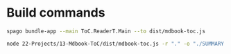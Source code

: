 # Build commands

```bash
spago bundle-app --main ToC.ReaderT.Main --to dist/mdbook-toc.js
```

```bash
node 22-Projects/13-Mdbook-ToC/dist/mdbook-toc.js -r "." -o "./SUMMARY.md" -s "./mdbook/Summary-header.md" -m "./mdbook/code" -p "../.."
```

